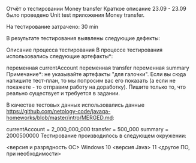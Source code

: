 Отчёт о тестировании Money transfer
Краткое описание
23.09 - 23.09 было проведено Unit test приложения Money transfer.

На тестирование затрачено: 30 min

В результате тестирования выявлены следующие дефекты:


Описание процесса тестирования
В процессе тестирования использовались следующие артефакты*:

переменная currentAccount
переменная transfer
переменная summary
Примечание*: не указывайте артефакты "для галочки". Если вы сюда напишите тест-план, то мы попросим вас его показать (а если не покажете - то отправим работу на доработку). Пишите только то, что реально существует и требуется в задании.

В качестве тестовых данных использовались данные https://github.com/netology-code/javaqa-homeworks/blob/master/intro/MERGED.md:

currentAccount = 2_000_000_000
transfer = 500_000
summary = 2000500000
Тестирование производилось в следующем окружении:

<версия и разрядность ОС> Windows 10
<версия Java> 11
<другое ПО, при необходимости>
